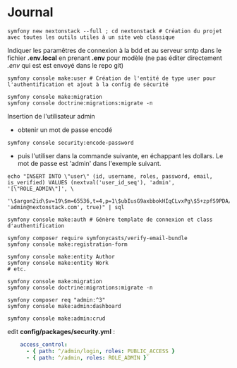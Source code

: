 # Journal

```
symfony new nextonstack --full ; cd nextonstack # Création du projet avec toutes les outils utiles à un site web classique
```

Indiquer les paramêtres de connexion à la bdd et au serveur smtp dans le fichier **.env.local** en prenant **.env** pour modèle (ne pas éditer directement _.env_ qui est est envoyé dans le repo git)

```
symfony console make:user # Création de l'entité de type user pour l'authentification et ajout à la config de sécurité

symfony console make:migration
symfony console doctrine:migrations:migrate -n
```

Insertion de l'utilisateur admin
- obtenir un mot de passe encodé 
```
symfony console security:encode-password
```
- puis l'utiliser dans la commande suivante, en échappant les dollars. Le mot de passe est 'admin' dans l'exemple suivant.

```
echo "INSERT INTO \"user\" (id, username, roles, password, email, is_verified) VALUES (nextval('user_id_seq'), 'admin', '[\"ROLE_ADMIN\"]', \
  '\$argon2id\$v=19\$m=65536,t=4,p=1\$ubIusG9axbbokHIqCLvxPg\$5+zpfS9PDA/TdlO0749ibpOq/UY6InSmpo93DLs3xcY', 'admin@nextonstack.com', true)" | sql
```


```
symfony console make:auth # Génère template de connexion et class d'authentification

symfony composer require symfonycasts/verify-email-bundle
symfony console make:registration-form

symfony console make:entity Author
symfony console make:entity Work
# etc.

symfony console make:migration
symfony console doctrine:migrations:migrate -n

symfony composer req "admin:^3"
symfony console make:admin:dashboard

symfony console make:admin:crud
```

edit **config/packages/security.yml** : 

```yaml
    access_control:
      - { path: ^/admin/login, roles: PUBLIC_ACCESS }
      - { path: ^/admin, roles: ROLE_ADMIN }` 
```
